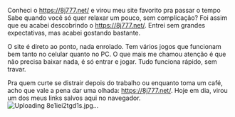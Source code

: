 Conheci o https://8j777.net/ e virou meu site favorito pra passar o tempo
Sabe quando você só quer relaxar um pouco, sem complicação? Foi assim que eu acabei descobrindo o https://8j777.net/. Entrei sem grandes expectativas, mas acabei gostando bastante.

O site é direto ao ponto, nada enrolado. Tem vários jogos que funcionam bem tanto no celular quanto no PC. O que mais me chamou atenção é que não precisa baixar nada, é só entrar e jogar. Tudo funciona rápido, sem travar.

Pra quem curte se distrair depois do trabalho ou enquanto toma um café, acho que vale a pena dar uma olhada: https://8j777.net/. Hoje em dia, virou um dos meus links salvos aqui no navegador.
![Uploading 8e1iei2tgd1s.jpg…]()
